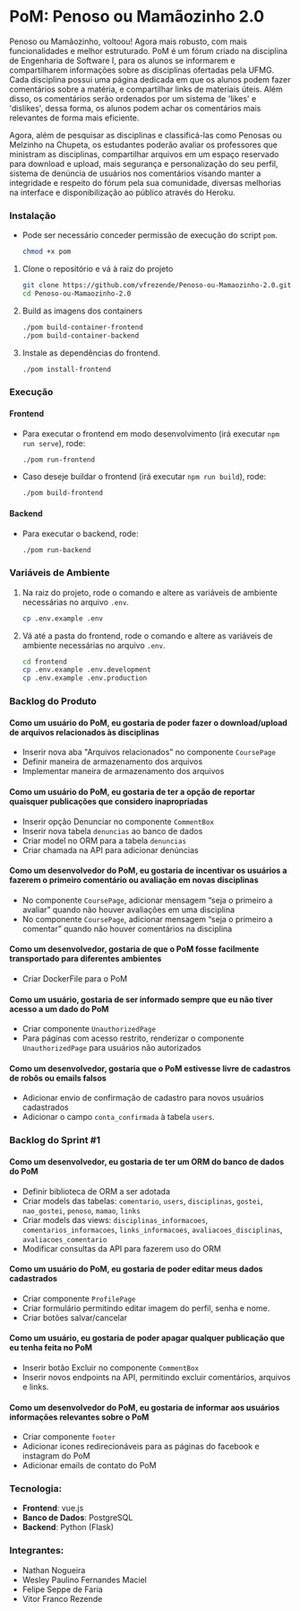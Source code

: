 # PoM: Penoso ou Mamãozinho 2.0

Penoso ou Mamãozinho, voltoou! Agora mais robusto, com mais funcionalidades e melhor estruturado. PoM é um fórum criado na disciplina de Engenharia de Software I, para os alunos se informarem e compartilharem informações sobre as disciplinas ofertadas pela UFMG. Cada disciplina possui uma página dedicada em que os alunos podem fazer comentários sobre a matéria, e compartilhar links de materiais úteis. Além disso, os comentários serão ordenados por um sistema de 'likes' e 'dislikes', dessa forma, os alunos podem achar os comentários mais relevantes de forma mais eficiente.

Agora, além de pesquisar as disciplinas e classificá-las como Penosas ou Melzinho na Chupeta, os estudantes poderão avaliar os professores que ministram as disciplinas, compartilhar arquivos em um espaço reservado para download e upload, mais segurança e personalização do seu perfil, sistema de denúncia de usuários nos comentários visando manter a integridade e respeito do fórum pela sua comunidade, diversas melhorias na interface e disponibilização ao público através do Heroku.

### Instalação

* Pode ser necessário conceder permissão de execução do script `pom`.
    ```bash
    chmod +x pom
    ```

1. Clone o repositório e vá à raiz do projeto
    ```bash
    git clone https://github.com/vfrezende/Penoso-ou-Mamaozinho-2.0.git
    cd Penoso-ou-Mamaozinho-2.0
    ```
2. Build as imagens dos containers
    ```bash
    ./pom build-container-frontend
    ./pom build-container-backend
    ```
3. Instale as dependências do frontend.
    ```bash
    ./pom install-frontend
    ```

### Execução

#### Frontend
* Para executar o frontend em modo desenvolvimento (irá executar `npm run serve`), rode:
    ```bash
    ./pom run-frontend
    ```
* Caso deseje buildar o frontend (irá executar `npm run build`), rode:
    ```bash
    ./pom build-frontend
    ```

#### Backend
* Para executar o backend, rode:
    ```bash
    ./pom run-backend
    ```

### Variáveis de Ambiente
1. Na raiz do projeto, rode o comando e altere as variáveis de ambiente necessárias no arquivo ```.env```.
    ```bash
    cp .env.example .env
    ```
2. Vá até a pasta do frontend, rode o comando e altere as variáveis de ambiente necessárias no arquivo ```.env```.
    ```bash
    cd frontend
    cp .env.example .env.development
    cp .env.example .env.production
    ```

### Backlog do Produto

#### Como um usuário do PoM, eu gostaria de poder fazer o download/upload de arquivos relacionados às disciplinas
* Inserir nova aba "Arquivos relacionados" no componente `CoursePage`
* Definir maneira de armazenamento dos arquivos
* Implementar maneira de armazenamento dos arquivos


#### Como um usuário do PoM, eu gostaria de ter a opção de reportar quaisquer publicações que considero inapropriadas
* Inserir opção Denunciar no componente `CommentBox`
* Inserir nova tabela `denuncias` ao banco de dados
* Criar model no ORM para a tabela `denuncias`
* Criar chamada na API para adicionar denúncias

#### Como um desenvolvedor do PoM, eu gostaria de incentivar os usuários a fazerem o primeiro comentário ou avaliação em novas disciplinas
* No componente `CoursePage`, adicionar mensagem “seja o primeiro a avaliar” quando não houver avaliações em uma disciplina
* No componente `CoursePage`, adicionar mensagem “seja o primeiro a comentar” quando não houver comentários na disciplina

#### Como um desenvolvedor, gostaria de que o PoM fosse facilmente transportado para diferentes ambientes
* Criar DockerFile para o PoM

#### Como um usuário, gostaria de ser informado sempre que eu não tiver acesso a um dado do PoM
* Criar componente `UnauthorizedPage`
* Para páginas com acesso restrito, renderizar o componente `UnauthorizedPage` para usuários não autorizados

#### Como um desenvolvedor, gostaria que o PoM estivesse livre de cadastros de robôs ou emails falsos
* Adicionar envio de confirmação de cadastro para novos usuários cadastrados
* Adicionar o campo `conta_confirmada` à tabela `users`.


### Backlog do Sprint #1

#### Como um desenvolvedor, eu gostaria de ter um ORM do banco de dados do PoM
* Definir biblioteca de ORM a ser adotada
* Criar models das tabelas: `comentario`, `users`, `disciplinas`, `gostei`, `nao_gostei`, `penoso`, `mamao`, `links`
* Criar models das views: `disciplinas_informacoes`, `comentarios_informacoes`, `links_informacoes`, `avaliacoes_disciplinas`, `avaliacoes_comentario`
* Modificar consultas da API para fazerem uso do ORM

#### Como um usuário do PoM, eu gostaria de poder editar meus dados cadastrados
* Criar componente `ProfilePage`
* Criar formulário permitindo editar imagem do perfil, senha e nome.
* Criar botões salvar/cancelar

#### Como um usuário, eu gostaria de poder apagar qualquer publicação que eu tenha feita no PoM
* Inserir botão Excluir no componente `CommentBox`
* Inserir novos endpoints na API, permitindo excluir comentários, arquivos e links.

#### Como um desenvolvedor do PoM, eu gostaria de informar aos usuários informações relevantes sobre o PoM
* Criar componente `footer`
* Adicionar icones redirecionáveis para as páginas do facebook e instagram do PoM
* Adicionar emails de contato do PoM


### Tecnologia:
* __Frontend__: vue.js
* __Banco de Dados__: PostgreSQL
* __Backend__: Python (Flask)

### Integrantes:
* Nathan Nogueira
* Wesley Paulino Fernandes Maciel
* Felipe Seppe de Faria
* Vitor Franco Rezende
